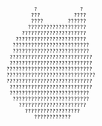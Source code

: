                   ?              ?
                  ???           ????
                  ????        ??????
                 ???????????????????
               ?????????????????????
             ???????????????????????
            ?????????????????????????
            ?????????????????????????
           ???????????????????????????
           ???????????????????????????
          ????????????????????????????
          ?????????????????????????????
          ????????????????????????????
           ???????????????????????????
           ??????????????????????????
            ?????????????????????????
              ??????????????????????
                ??????????????????
                   ????????????